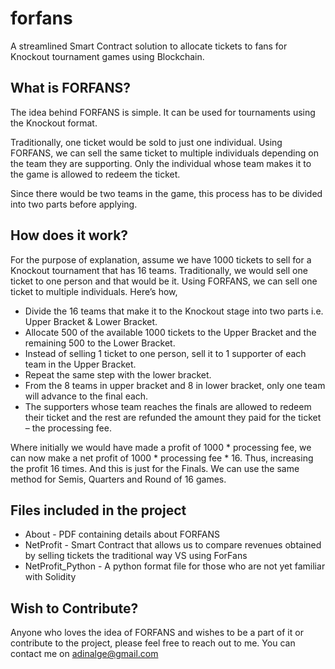 # forfans

A streamlined Smart Contract solution to allocate tickets to fans for Knockout tournament games using Blockchain.

## What is FORFANS?

The idea behind FORFANS is simple. It can be used for tournaments using the Knockout format.

Traditionally, one ticket would be sold to just one individual. Using FORFANS, we can sell the same
ticket to multiple individuals depending on the team they are supporting. Only the individual whose team
makes it to the game is allowed to redeem the ticket.

Since there would be two teams in the game, this process has to be divided into two parts before applying.

## How does it work?

For the purpose of explanation, assume we have 1000 tickets to sell for a Knockout tournament that has
16 teams. Traditionally, we would sell one ticket to one person and that would be it. Using FORFANS,
we can sell one ticket to multiple individuals. Here’s how,
* Divide the 16 teams that make it to the Knockout stage into two parts i.e. Upper Bracket & Lower
Bracket.
* Allocate 500 of the available 1000 tickets to the Upper Bracket and the remaining 500 to the Lower
Bracket.
* Instead of selling 1 ticket to one person, sell it to 1 supporter of each team in the Upper Bracket.
* Repeat the same step with the lower bracket.
* From the 8 teams in upper bracket and 8 in lower bracket, only one team will advance to the final
each.
* The supporters whose team reaches the finals are allowed to redeem their ticket and the rest are
refunded the amount they paid for the ticket – the processing fee.

Where initially we would have made a profit of 1000 * processing fee, we can now make a net profit of
1000 * processing fee * 16. Thus, increasing the profit 16 times. And this is just for the Finals. We can
use the same method for Semis, Quarters and Round of 16 games.

## Files included in the project

* About - PDF containing details about FORFANS
* NetProfit - Smart Contract that allows us to compare revenues obtained by selling tickets the traditional way VS using ForFans
* NetProfit_Python - A python format file for those who are not yet familiar with Solidity

## Wish to Contribute?

Anyone who loves the idea of FORFANS and wishes to be a part of it or contribute to the project, please feel free to reach out to me.
You can contact me on adinalge@gmail.com
